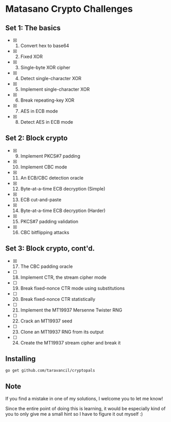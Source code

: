 # Matasano Crypto Challenges

## Set 1: The basics
- [x] 1. Convert hex to base64
- [x] 2. Fixed XOR
- [x] 3. Single-byte XOR cipher
- [x] 4. Detect single-character XOR
- [x] 5. Implement single-character XOR
- [x] 6. Break repeating-key XOR
- [x] 7. AES in ECB mode
- [x] 8. Detect AES in ECB mode

## Set 2: Block crypto
- [x] 9. Implement PKCS#7 padding
- [x] 10. Implement CBC mode
- [x] 11. An ECB/CBC detection oracle
- [x] 12. Byte-at-a-time ECB decryption (Simple)
- [x] 13. ECB cut-and-paste
- [x] 14. Byte-at-a-time ECB decryption (Harder)
- [x] 15. PKCS#7 padding validation
- [x] 16. CBC bitflipping attacks

## Set 3: Block crypto, cont'd.
- [x] 17. The CBC padding oracle
- [ ] 18. Implement CTR, the stream cipher mode
- [ ] 19. Break fixed-nonce CTR mode using substitutions
- [ ] 20. Break fixed-nonce CTR statistically
- [ ] 21. Implement the MT19937 Mersenne Twister RNG
- [ ] 22. Crack an MT19937 seed
- [ ] 23. Clone an MT19937 RNG from its output
- [ ] 24. Create the MT19937 stream cipher and break it



## Installing
`go get github.com/taravancil/cryptopals`

## Note
If you find a mistake in one of my solutions, I welcome you to let me know! 

Since the entire point of doing this is learning, it would be especially kind of you to only give me a small hint so I have to figure it out myself :) 
